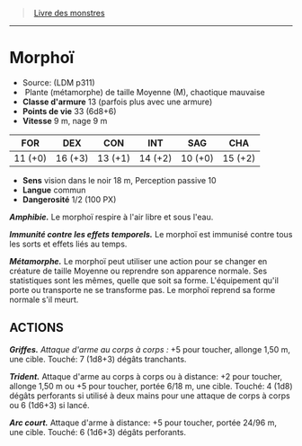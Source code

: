 ﻿> [Livre des monstres](tome_of_beasts.md)

---

# Morphoï

- Source: (LDM p311)
-  Plante (métamorphe) de taille Moyenne (M), chaotique mauvaise
- **Classe d'armure** 13 (parfois plus avec une armure)
- **Points de vie** 33 (6d8+6)
- **Vitesse** 9 m, nage 9 m

|FOR|DEX|CON|INT|SAG|CHA|
|---|---|---|---|---|---|
|11 (+0)|16 (+3)|13 (+1)|14 (+2)|10 (+0)|15 (+2)|

- **Sens** vision dans le noir 18 m, Perception passive 10
- **Langue** commun
- **Dangerosité** 1/2 (100 PX)

**_Amphibie._** Le morphoï respire à l'air libre et sous l'eau.

**_Immunité contre les effets temporels._** Le morphoï est immunisé contre tous les sorts et effets liés au temps.

**_Métamorphe._** Le morphoï peut utiliser une action pour se changer en créature de taille Moyenne ou reprendre son apparence normale. Ses statistiques sont les mêmes, quelle que soit sa forme. L'équipement qu'il porte ou transporte ne se transforme pas. Le morphoï reprend sa forme normale s'il meurt.

## ACTIONS

**_Griffes._** _Attaque d'arme au corps à corps :_ +5 pour toucher, allonge 1,50 m, une cible. Touché: 7 (1d8+3) dégâts tranchants.

**_Trident._** Attaque d'arme au corps à corps ou à distance: +2 pour toucher, allonge 1,50 m ou +5 pour toucher, portée 6/18 m, une cible. Touché: 4 (1d8) dégâts perforants si utilisé à deux mains pour une attaque de corps à corps ou 6 (1d6+3) si lancé.

**_Arc court._** Attaque d'arme à distance: +5 pour toucher, portée 24/96 m, une cible. Touché: 6 (1d6+3) dégâts perforants.

